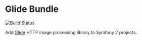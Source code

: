 Glide Bundle
============

[![Build Status](https://travis-ci.org/AshleyDawson/GlideBundle.svg)](https://travis-ci.org/AshleyDawson/GlideBundle)

Add [Glide](http://glide.thephpleague.com/) HTTP image processing library to Symfony 2 projects.

